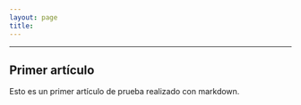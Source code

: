 ```yaml
---
layout: page
title:     
---
```


----

## Primer artículo

Esto es un primer artículo de prueba realizado con markdown.
